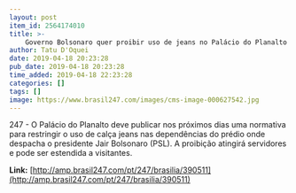 ```yaml
---
layout: post
item_id: 2564174010
title: >-
    Governo Bolsonaro quer proibir uso de jeans no Palácio do Planalto
author: Tatu D'Oquei
date: 2019-04-18 20:23:28
pub_date: 2019-04-18 20:23:28
time_added: 2019-04-18 22:23:28
categories: []
tags: []
image: https://www.brasil247.com/images/cms-image-000627542.jpg
---
```


247 - O Palácio do Planalto deve publicar nos próximos dias uma normativa para restringir o uso de calça jeans nas dependências do prédio onde despacha o presidente Jair Bolsonaro (PSL). A proibição atingirá servidores e pode ser estendida a visitantes.

**Link:** [http://amp.brasil247.com/pt/247/brasilia/390511](http://amp.brasil247.com/pt/247/brasilia/390511)

